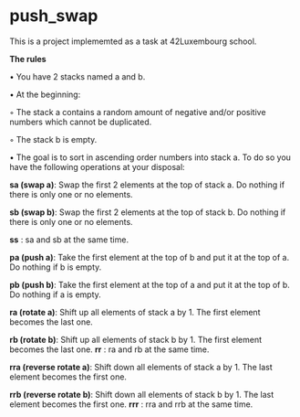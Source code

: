 # push_swap

This is a project implememted as a task at 42Luxembourg school.


**The rules**

• You have 2 stacks named a and b.

• At the beginning:

◦ The stack a contains a random amount of negative and/or positive numbers which cannot be duplicated.

◦ The stack b is empty.

• The goal is to sort in ascending order numbers into stack a. To do so you have the
following operations at your disposal:


__sa (swap a)__: Swap the first 2 elements at the top of stack a. Do nothing if there is only one or no elements.

__sb (swap b)__: Swap the first 2 elements at the top of stack b. Do nothing if there is only one or no elements.

__ss__ : sa and sb at the same time.

__pa (push a)__: Take the first element at the top of b and put it at the top of a.
Do nothing if b is empty.

__pb (push b)__: Take the first element at the top of a and put it at the top of b.
Do nothing if a is empty.

__ra (rotate a)__: Shift up all elements of stack a by 1.
The first element becomes the last one.

__rb (rotate b)__: Shift up all elements of stack b by 1. The first element becomes the last one.
__rr__ : ra and rb at the same time.

__rra (reverse rotate a)__: Shift down all elements of stack a by 1.
The last element becomes the first one.

__rrb (reverse rotate b)__: Shift down all elements of stack b by 1. The last element becomes the first one.
__rrr__ : rra and rrb at the same time.


